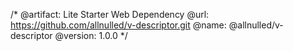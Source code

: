 /*
  @artifact:  Lite Starter Web Dependency
  @url:       https://github.com/allnulled/v-descriptor.git
  @name:      @allnulled/v-descriptor
  @version:   1.0.0
*/